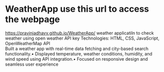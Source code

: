 # WeatherApp   use this url to access the webpage 
https://pravinjadhavv.github.io/WeatherApp/
weather applicatiln to check weather using open weather API key
Technologies: HTML, CSS, JavaScript, OpenWeatherMap API    
Built a weather app with real-time data fetching and city-based search functionality.•
Displayed temperature, weather conditions, humidity, and wind speed using API integration.• Focused on responsive design and seamless user experience
